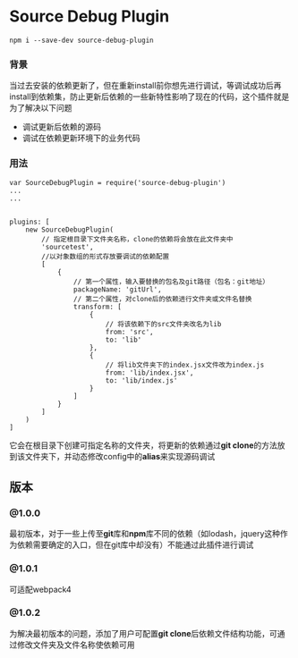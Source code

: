 # Source Debug Plugin


```
npm i --save-dev source-debug-plugin
```


### 背景
当过去安装的依赖更新了，但在重新install前你想先进行调试，等调试成功后再install到依赖集，防止更新后依赖的一些新特性影响了现在的代码，这个插件就是为了解决以下问题

- 调试更新后依赖的源码
- 调试在依赖更新环境下的业务代码

### 用法

```
var SourceDebugPlugin = require('source-debug-plugin')
...
...


plugins: [
    new SourceDebugPlugin(
        // 指定根目录下文件夹名称，clone的依赖将会放在此文件夹中
        'sourcetest',
        //以对象数组的形式存放要调试的依赖配置
        [
            {
                // 第一个属性，输入要替换的包名及git路径（包名：git地址）
                packageName: 'gitUrl',
                // 第二个属性，对clone后的依赖进行文件夹或文件名替换
                transform: [
                    {
                        // 将该依赖下的src文件夹改名为lib
                        from: 'src',
                        to: 'lib'
                    },
                    {
                        // 将lib文件夹下的index.jsx文件改为index.js
                        from: 'lib/index.jsx',
                        to: 'lib/index.js'
                    }
                ]
            }
        ]
    )
]
```

它会在根目录下创建可指定名称的文件夹，将更新的依赖通过**git clone**的方法放到该文件夹下，并动态修改config中的**alias**来实现源码调试

## 版本

### @1.0.0
最初版本，对于一些上传至**git**库和**npm**库不同的依赖（如lodash，jquery这种作为依赖需要确定的入口，但在git库中却没有）不能通过此插件进行调试

### @1.0.1
可适配webpack4

### @1.0.2
为解决最初版本的问题，添加了用户可配置**git clone**后依赖文件结构功能，可通过修改文件夹及文件名称使依赖可用
